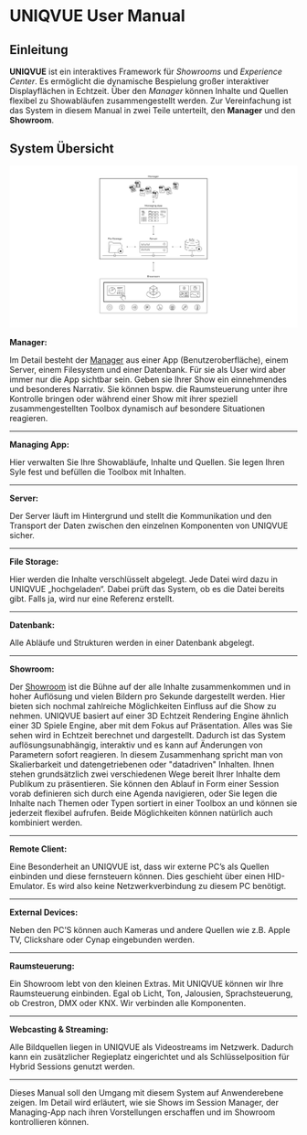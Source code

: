 # UNIQVUE User Manual  


## Einleitung 



**UNIQVUE** ist ein  interaktives Framework für *Showrooms* und *Experience Center*. Es ermöglicht die dynamische Bespielung großer interaktiver Displayflächen in Echtzeit. Über den *Manager* können Inhalte und Quellen flexibel zu Showabläufen zusammengestellt werden. Zur Vereinfachung ist das System in diesem Manual in zwei Teile unterteilt, den **Manager** und den **Showroom**.  

## System Übersicht

![SystemÜbersicht](img/SystemOverviewSW.png)


**Manager:** 

Im Detail besteht der [Manager](sessionmanager.md) aus einer App (Benutzeroberfläche), einem Server, einem Filesystem und einer Datenbank. Für sie als User wird aber immer nur die App sichtbar sein. Geben sie Ihrer Show ein einnehmendes und besonderes Narrativ. Sie können bspw. die Raumsteuerung unter ihre Kontrolle bringen oder während einer Show mit ihrer speziell zusammengestellten Toolbox dynamisch auf besondere Situationen reagieren. 
***
**Managing App:** 

Hier verwalten Sie Ihre Showabläufe, Inhalte und Quellen. Sie legen Ihren Syle fest und befüllen die Toolbox mit Inhalten.  
***
**Server:**

Der Server läuft im Hintergrund und stellt die Kommunikation und den Transport der Daten zwischen den einzelnen Komponenten von UNIQVUE sicher.  
***
**File Storage:**

Hier werden die Inhalte verschlüsselt abgelegt. Jede Datei wird dazu in UNIQVUE „hochgeladen“. Dabei prüft das System, ob es die Datei bereits gibt. Falls ja, wird nur eine Referenz erstellt. 
***
**Datenbank:**

Alle Abläufe und Strukturen werden in einer Datenbank abgelegt. 
***
**Showroom:** 

Der [Showroom](showroom.md) ist die Bühne auf der alle Inhalte zusammenkommen und in hoher Auflösung und vielen Bildern pro Sekunde dargestellt werden. Hier bieten sich nochmal zahlreiche Möglichkeiten Einfluss auf die Show zu nehmen. UNIQVUE basiert auf einer 3D Echtzeit Rendering Engine ähnlich einer 3D Spiele Engine, aber mit dem Fokus auf Präsentation. Alles was Sie sehen wird in Echtzeit berechnet und dargestellt. Dadurch ist das System auflösungsunabhängig, interaktiv und es kann auf Änderungen von Parametern sofort reagieren. In diesem Zusammenhang spricht man von Skalierbarkeit und datengetriebenen oder "datadriven" Inhalten. Ihnen stehen grundsätzlich zwei verschiedenen Wege bereit Ihrer Inhalte dem Publikum zu präsentieren. Sie können den Ablauf in Form einer Session vorab definieren sich durch eine Agenda navigieren, oder Sie legen die Inhalte nach Themen oder Typen sortiert in einer Toolbox an und können sie jederzeit flexibel aufrufen. Beide Möglichkeiten können natürlich auch kombiniert werden.  
***
**Remote Client:**

Eine Besonderheit an UNIQVUE ist, dass wir externe PC’s als Quellen einbinden und diese fernsteuern können. Dies geschieht über einen HID-Emulator. Es wird also keine Netzwerkverbindung zu diesem PC benötigt.  
***
**External Devices:**  

Neben den PC’S können auch Kameras und andere Quellen wie z.B. Apple TV, Clickshare oder Cynap eingebunden werden. 
***
**Raumsteuerung:**

Ein Showroom lebt von den kleinen Extras. Mit UNIQVUE können wir Ihre Raumsteuerung einbinden. Egal ob Licht, Ton, Jalousien, Sprachsteuerung, ob Crestron, DMX oder KNX. Wir verbinden alle Komponenten.  
***
**Webcasting & Streaming:**

Alle Bildquellen liegen in UNIQVUE als Videostreams im Netzwerk. Dadurch kann ein zusätzlicher Regieplatz eingerichtet und als Schlüsselposition für Hybrid Sessions genutzt werden. 
***
Dieses Manual soll den Umgang mit diesem System auf Anwenderebene zeigen. Im Detail wird erläutert, wie sie Shows im Session Manager, der Managing-App nach ihren Vorstellungen erschaffen und im Showroom kontrollieren können. 
